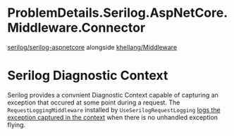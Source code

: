 # ProblemDetails.Serilog.AspNetCore.Middleware.Connector

[serilog/serilog-aspnetcore](https://github.com/serilog/serilog-aspnetcore) alongside  [khellang/Middleware](https://github.com/khellang/Middleware)


# Serilog Diagnostic Context

Serilog provides a convnient Diagnostic Context capable of capturing an exception that occured at some point during a request. The `RequestLoggingMiddleware` installed by `UseSerilogRequestLogging` [logs the exception captured in the context](https://github.com/serilog/serilog-aspnetcore/issues/270) when there is no unhandled exception flying.